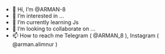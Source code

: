 - 👋 Hi, I’m @ARMAN-8
- 👀 I’m interested in ...
- 🌱 I’m currently learning Js
- 💞️ I’m looking to collaborate on ...
- 📫 How to reach me Telegram ( @ARMAN_8 ), Instagram ( @arman.alimnur )

<!---
ARMAN-8/ARMAN-8 is a ✨ special ✨ repository because its `README.md` (this file) appears on your GitHub profile.
You can click the Preview link to take a look at your changes.
--->
